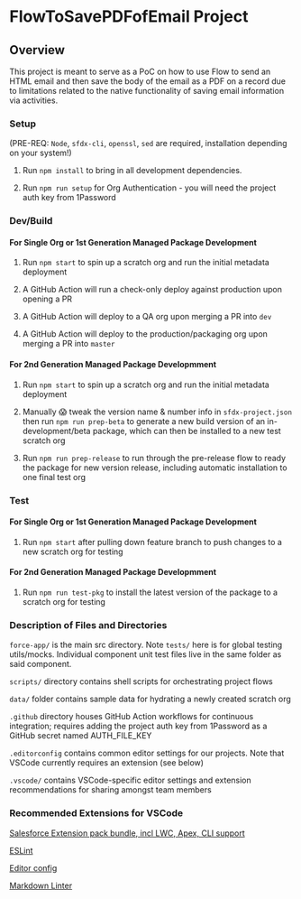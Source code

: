 # FlowToSavePDFofEmail Project

## Overview

This project is meant to serve as a PoC on how to use Flow to send an HTML email and then save the body of the email as a PDF on a record due to limitations related to the native functionality of saving email information via activities.

### Setup

(PRE-REQ: `Node`, `sfdx-cli`, `openssl`, `sed` are required, installation depending on your system!)

1. Run `npm install` to bring in all development dependencies.

2. Run `npm run setup` for Org Authentication - you will need the project auth key from 1Password

### Dev/Build
#### For Single Org or 1st Generation Managed Package Development

1. Run `npm start` to spin up a scratch org and run the initial metadata deployment

2. A GitHub Action will run a check-only deploy against production upon opening a PR

3. A GitHub Action will deploy to a QA org upon merging a PR into `dev`

4. A GitHub Action will deploy to the production/packaging org upon merging a PR into `master`

#### For 2nd Generation Managed Package Developmment

1. Run `npm start` to spin up a scratch org and run the initial metadata deployment

2. Manually :scream: tweak the version name & number info in `sfdx-project.json` then run `npm run prep-beta` to generate a new build version of an in-development/beta package, which can then be installed to a new test scratch org

3. Run `npm run prep-release` to run through the pre-release flow to ready the package for new version release, including automatic installation to one final test org

### Test

#### For Single Org or 1st Generation Managed Package Development

1. Run `npm start` after pulling down feature branch to push changes to a new scratch org for testing

#### For 2nd Generation Managed Package Developmment

1. Run `npm run test-pkg` to install the latest version of the package to a scratch org for testing
### Description of Files and Directories

`force-app/` is the main src directory. Note `tests/` here is for global testing utils/mocks. Individual component unit test files live in the same folder as said component.

`scripts/` directory contains shell scripts for orchestrating project flows

`data/` folder contains sample data for hydrating a newly created scratch org

`.github` directory houses GitHub Action workflows for continuous integration; requires adding the project auth key from 1Password as a GitHub secret named AUTH_FILE_KEY

`.editorconfig` contains common editor settings for our projects. Note that VSCode currently requires an extension (see below)

`.vscode/` contains VSCode-specific editor settings and extension recommendations for sharing amongst team members

### Recommended Extensions for VSCode

[Salesforce Extension pack bundle, incl LWC, Apex, CLI support](https://marketplace.visualstudio.com/items?itemName=salesforce.salesforcedx-vscode)

[ESLint](https://marketplace.visualstudio.com/items?itemName=dbaeumer.vscode-eslint)

[Editor config](https://marketplace.visualstudio.com/items?itemName=EditorConfig.EditorConfig)

[Markdown Linter](https://marketplace.visualstudio.com/items?itemName=DavidAnson.vscode-markdownlint)
